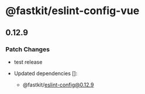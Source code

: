 # @fastkit/eslint-config-vue

## 0.12.9

### Patch Changes

- test release

- Updated dependencies []:
  - @fastkit/eslint-config@0.12.9
